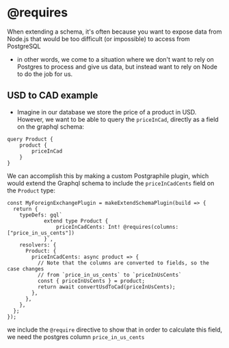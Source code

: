 
# @requires
When extending a schema, it's often because you want to expose data from Node.js that would be too difficult (or impossible) to access from PostgreSQL
- in other words, we come to a situation where we don't want to rely on Postgres to process and give us data, but instead want to rely on Node to do the job for us.

## USD to CAD example
- Imagine in our database we store the price of a product in USD. However, we want to be able to query the `priceInCad`, directly as a field on the graphql schema:
```
query Product {
	product {
		priceInCad
	}
}
```

We can accomplish this by making a custom Postgraphile plugin, which would extend the Graphql schema to include the `priceInCadCents` field on the `Product` type:
```
const MyForeignExchangePlugin = makeExtendSchemaPlugin(build => {
  return {
    typeDefs: gql`
			extend type Product {
				priceInCadCents: Int! @requires(columns: ["price_in_us_cents"])
			}`,
    resolvers: {
      Product: {
        priceInCadCents: async product => {
          // Note that the columns are converted to fields, so the case changes
          // from `price_in_us_cents` to `priceInUsCents`
          const { priceInUsCents } = product;
          return await convertUsdToCad(priceInUsCents);
        },
      },
    },
  };
});
```

we include the `@require` directive to show that in order to calculate this field, we need the postgres column `price_in_us_cents`